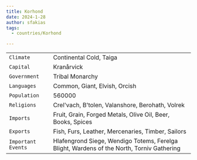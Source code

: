 ```yaml
---
title: Korhond
date: 2024-1-28
author: sfakias
tags:
  - countries/Korhond

---
```

| | |
| --- | --- |
| `Climate` | Continental Cold, Taiga |
| `Capital` | Kranårvick |
| `Government` | Tribal Monarchy |
| `Languages` | Common, Giant, Elvish, Orcish |
| `Population` | 560000 |
| `Religions` | Crel'vach, B'tolen, Valanshore, Berohath, Volrek |
| `Imports` | Fruit, Grain, Forged Metals, Olive Oil, Beer, Books, Spices |
| `Exports` | Fish, Furs, Leather, Mercenaries, Timber, Sailors |
| `Important Events` | Hlafengrond Siege, Wendigo Totems, Ferelga Blight, Wardens of the North, Torniv Gathering |
